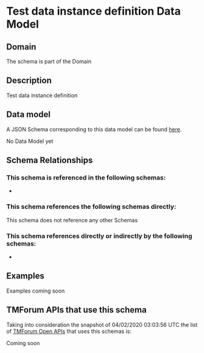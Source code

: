 # Test data instance definition Data Model

## Domain

The  schema is part of the  Domain

## Description

Test data instance definition

## Data model

A JSON Schema corresponding to this data model can be found
[here](https://github.com/tmforum-rand/schemas/blob/candidates/Common/TestDataInstanceDefinition.schema.json).

No Data Model yet

## Schema Relationships

### This schema is referenced in the following schemas:

-

### This schema references the following schemas directly:

This schema does not reference any other Schemas

### This schema references directly or indirectly by the following schemas:

-



## Examples

Examples coming soon

## TMForum APIs that use this schema

Taking into consideration the snapshot of 04/02/2020 03:03:56 UTC the list of [TMForum Open APIs](https://www.tmforum.org/open-apis/) that uses this schemas is:

Coming soon
